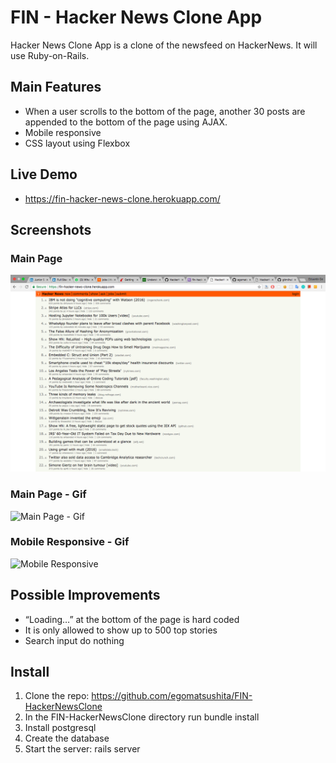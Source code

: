 # FIN - Hacker News Clone App

Hacker News Clone App is a clone of the newsfeed on HackerNews. It will use Ruby-on-Rails.

## Main Features

- When a user scrolls to the bottom of the page, another 30 posts are appended to the bottom of the page using AJAX.
- Mobile responsive
- CSS layout using Flexbox

## Live Demo
- https://fin-hacker-news-clone.herokuapp.com/

## Screenshots

### Main Page
![Main Page](https://github.com/egomatsushita/FIN-HackerNewsClone/blob/master/public/FIN-HackerNewsClone_Main.png?raw=true)

### Main Page - Gif
![Main Page - Gif](https://github.com/egomatsushita/FIN-HackerNewsClone/blob/master/public/fin-hacker-news-clone-main.gif)

### Mobile Responsive - Gif
![Mobile Responsive](https://github.com/egomatsushita/FIN-HackerNewsClone/blob/master/public/fin-hacker-news-clone-responsive.gif)

## Possible Improvements

- “Loading…” at the bottom of the page is hard coded
- It is only allowed to show up to 500 top stories
- Search input do nothing

## Install

1. Clone the repo: https://github.com/egomatsushita/FIN-HackerNewsClone
2. In the FIN-HackerNewsClone directory run bundle install
3. Install postgresql
4. Create the database
5. Start the server: rails server